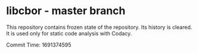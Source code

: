 # libcbor - master branch

This repository contains frozen state of the repository.
Its history is cleared. It is used only for static code
analysis with Codacy.

Commit Time: 1691374595